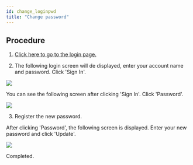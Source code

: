 ```yaml
---
id: change_loginpwd
title: "Change password"
---
```


## Procedure

1. [Click here to go to the login page.](/blog/2024-10-25-account_system_maintenance)<!-- (https://sc-account.ddbj.nig.ac.jp/auth/realms/master/protocol/openid-connect/auth?client_id=sc&scope=openid&response_type=code&redirect_uri=https%3A%2F%2Fsc-account.ddbj.nig.ac.jp%2Fapi%2Fauth%2Fcallback%2Fkeycloak&state=6ygcuJParJ3i8ZlDMnKicXvW3MxkWp4t06IBKOVAbIE&code_challenge=hDLDfyOsqUc58Z-xzzz1g5ybLDycWgY7UV8e-qu1jd8&code_challenge_method=S256) -->

2. The following login screen will de displayed, enter your account name and password. Click 'Sign In'.

![](Change_login.png)

You can see the following screen after clicking 'Sign In'.
Click 'Password'.

![](after_login_EN.png)


3. Register the new password.

After clicking 'Password', the following screen is displayed.
Enter your new password and click 'Update'.


![](change_pwd_en.png)

Completed.

